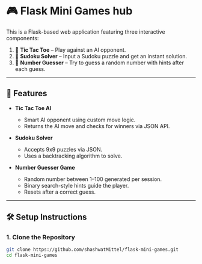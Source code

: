 # 🎮 Flask Mini Games hub

This is a Flask-based web application featuring three interactive components:

1. 🤖 **Tic Tac Toe** – Play against an AI opponent.
2. 🧩 **Sudoku Solver** – Input a Sudoku puzzle and get an instant solution.
3. 🔢 **Number Guesser** – Try to guess a random number with hints after each guess.

---

## 🚀 Features

- **Tic Tac Toe AI**
  - Smart AI opponent using custom move logic.
  - Returns the AI move and checks for winners via JSON API.

- **Sudoku Solver**
  - Accepts 9x9 puzzles via JSON.
  - Uses a backtracking algorithm to solve.

- **Number Guesser Game**
  - Random number between 1–100 generated per session.
  - Binary search-style hints guide the player.
  - Resets after a correct guess.

---

## 🛠️ Setup Instructions

### 1. Clone the Repository
```bash
git clone https://github.com/shashwatMittel/flask-mini-games.git
cd flask-mini-games

